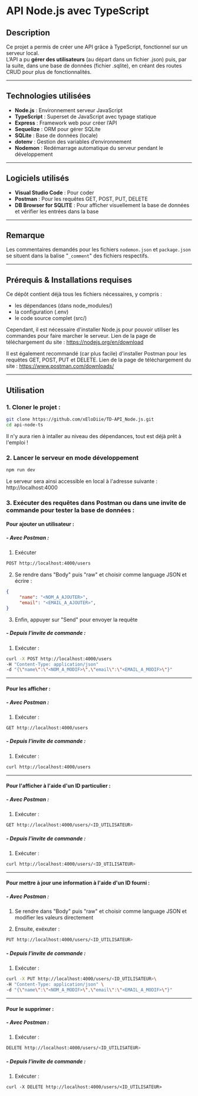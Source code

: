 # API Node.js avec TypeScript

## Description
Ce projet a permis de créer une API grâce à TypeScript, fonctionnel sur un serveur local.  
L’API a pu **gérer des utilisateurs** (au départ dans un fichier .json) puis, par la suite, dans une base de données (fichier .sqlite), en créant des routes CRUD pour plus de fonctionnalités.

---

## Technologies utilisées
- **Node.js** : Environnement serveur JavaScript
- **TypeScript** : Superset de JavaScript avec typage statique
- **Express** : Framework web pour créer l’API
- **Sequelize** : ORM pour gérer SQLite
- **SQLite** : Base de données (locale)
- **dotenv** : Gestion des variables d’environnement
- **Nodemon** : Redémarrage automatique du serveur pendant le développement

---

## Logiciels utilisés
- **Visual Studio Code** : Pour coder
- **Postman** : Pour les requêtes GET, POST, PUT, DELETE
- **DB Browser for SQLITE** : Pour afficher visuellement la base de données et vérifier les entrées dans la base

---

## Remarque

Les commentaires demandés pour les fichiers ```nodemon.json``` et ```package.json``` se situent dans la balise "```_comment```" des fichiers respectifs.

---

## Prérequis & Installations requises

Ce dépôt contient déjà tous les fichiers nécessaires, y compris : 
* les dépendances (dans node_modules/)
* la configuration (.env)
* le code source complet (src/)
  
Cependant, il est nécessaire d'installer Node.js pour pouvoir utiliser les commandes pour faire marcher le serveur.
Lien de la page de téléchargement du site : https://nodejs.org/en/download 


Il est également recommandé (car plus facile) d'installer Postman pour les requêtes GET, POST, PUT et DELETE. 
Lien de la page de téléchargement du site : https://www.postman.com/downloads/

---

## Utilisation

### 1. Cloner le projet :
```bash
git clone https://github.com/xEloDiie/TD-API_Node.js.git
cd api-node-ts
```

Il n'y aura rien à intaller au niveau des dépendances, tout est déjà prêt à l'emploi !

### 2. Lancer le serveur en mode développement
```bash
npm run dev
```
Le serveur sera ainsi accessible en local à l'adresse suivante : http://localhost:4000

### 3. Exécuter des requêtes dans Postman ou dans une invite de commande pour tester la base de données :
   
#### Pour ajouter un utilisateur :

##### - Avec Postman :
  
1. Exécuter
```bash
POST http://localhost:4000/users
```

2. Se rendre dans "Body" puis "raw" et choisir comme language JSON et écrire :
```JSON
{
     "name": "<NOM_A_AJOUTER>",
     "email": "<EMAIL_A_AJOUTER>",
}
```

3. Enfin, appuyer sur "Send" pour envoyer la requête

##### - Depuis l'invite de commande :

1. Exécuter :
```bash
curl -X POST http://localhost:4000/users
-H "Content-Type: application/json"
-d "{\"name\":\"<NOM_A_MODIF>\",\"email\":\"<EMAIL_A_MODIF>\"}"
```

---

#### Pour les afficher :

##### - Avec Postman :

1. Exécuter :
```bash
GET http://localhost:4000/users
```

##### - Depuis l'invite de commande :

1. Exécuter :
```bash
curl http://localhost:4000/users
```

---

#### Pour l'afficher à l'aide d'un ID particulier : 

##### - Avec Postman :

1. Exécuter :
```bash
GET http://localhost:4000/users/<ID_UTILISATEUR>
```

##### - Depuis l'invite de commande :

1. Exécuter :
```bash
curl http://localhost:4000/users/<ID_UTILISATEUR>
```

---

#### Pour mettre à jour une information à l'aide d'un ID fourni : 

##### - Avec Postman :

1. Se rendre dans "Body" puis "raw" et choisir comme language JSON et modifier les valeurs directement
   
2. Ensuite, exéxuter : 
```bash
PUT http://localhost:4000/users/<ID_UTILISATEUR>
```

##### - Depuis l'invite de commande :

1. Exécuter : 
```bash
curl -X PUT http://localhost:4000/users/<ID_UTILISATEUR>\
-H "Content-Type: application/json" \
-d "{\"name\":\"<NOM_A_MODIF>\",\"email\":\"<EMAIL_A_MODIF>\"}"
```

---

#### Pour le supprimer :
  
##### - Avec Postman :

1. Exécuter :
```bash
DELETE http://localhost:4000/users/<ID_UTILISATEUR>
```

##### - Depuis l'invite de commande : 

1. Exécuter :
```
curl -X DELETE http://localhost:4000/users/<ID_UTILISATEUR>
```
